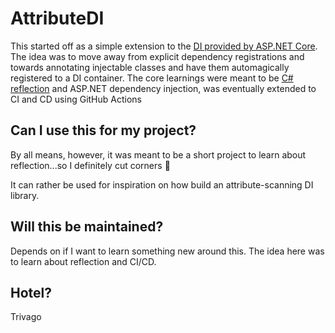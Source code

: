 # AttributeDI

This started off as a simple extension to the [DI provided by ASP.NET Core](https://docs.microsoft.com/en-us/aspnet/core/fundamentals/dependency-injection?view=aspnetcore-3.1). The idea was to move away from explicit dependency registrations and towards annotating injectable classes and have them automagically registered to a DI container. The core learnings were meant to be [C# reflection](https://docs.microsoft.com/en-us/dotnet/csharp/programming-guide/concepts/reflection) and ASP.NET dependency injection, was eventually extended to CI and CD using GitHub Actions

## Can I use this for my project?
By all means, however, it was meant to be a short project to learn about reflection...so I definitely cut corners 🤣

It can rather be used for inspiration on how build an attribute-scanning DI library.

## Will this be maintained?
Depends on if I want to learn something new around this. The idea here was to learn about reflection and CI/CD.

## Hotel?
Trivago